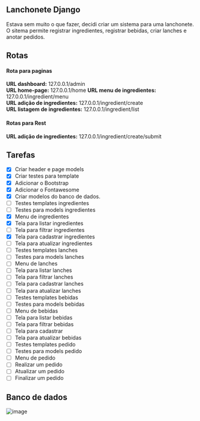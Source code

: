 ## Lanchonete Django
Estava sem muito o que fazer, decidi criar um sistema para uma lanchonete.  
O sitema permite registrar ingredientes, registrar bebidas, criar lanches e anotar pedidos.  

## Rotas
#### Rota para paginas
**URL dashboard:** 127.0.0.1/admin  
**URL home-page:**  127.0.0.1/home 
**URL menu de ingredientes:** 127.0.0.1/ingredient/menu  
**URL adição de ingredientes:**  127.0.0.1/ingredient/create  
**URL listagem de ingredientes:**  127.0.0.1/ingredient/list  


#### Rotas para Rest  
**URL adição de ingredientes:**  127.0.0.1/ingredient/create/submit

## Tarefas  
- [X] Criar header e page models  
- [X] Criar testes para template  
- [X] Adicionar o Bootstrap  
- [X] Adicionar o Fontawesome 
- [X] Criar modelos do banco de dados.  
- [ ] Testes templates  ingredientes  
- [ ] Testes para models ingredientes  
- [X] Menu de ingredientes  
- [X] Tela para listar ingredientes  
- [ ] Tela para filtrar ingredientes  
- [X] Tela para cadastrar ingredientes  
- [ ] Tela para atualizar ingredientes 
- [ ] Testes templates  lanches  
- [ ] Testes para models lanches  
- [ ] Menu de lanches  
- [ ] Tela para listar lanches  
- [ ] Tela para filtrar lanches  
- [ ] Tela para cadastrar lanches  
- [ ] Tela para atualizar lanches  
- [ ] Testes templates  bebidas  
- [ ] Testes para models bebidas  
- [ ] Menu de bebidas  
- [ ] Tela para listar bebidas  
- [ ] Tela para filtrar bebidas  
- [ ] Tela para cadastrar  
- [ ] Tela para atualizar bebidas  
- [ ] Testes templates  pedido  
- [ ] Testes para models pedido  
- [ ] Menu de pedido  
- [ ] Realizar um pedido  
- [ ] Atualizar um pedido  
- [ ] Finalizar um pedido     

## Banco de dados  

![image](https://user-images.githubusercontent.com/56879793/98428575-ec762300-2080-11eb-87cc-74fd8de9081f.png)
 
